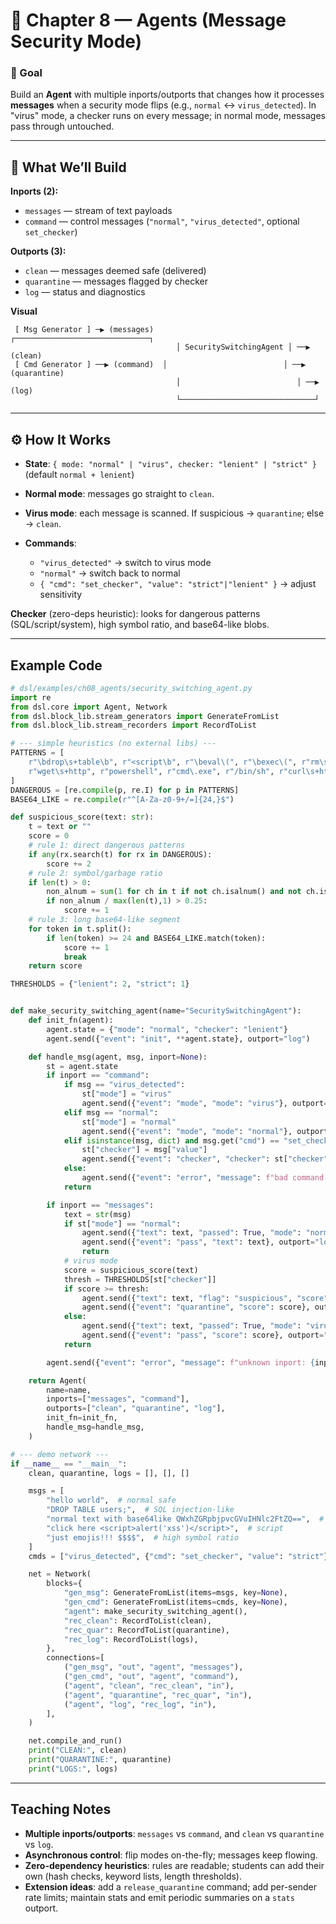 # 🧩 Chapter 8 — Agents (Message Security Mode)

### 🎯 Goal

Build an **Agent** with multiple inports/outports that changes how it processes **messages** when a security mode flips (e.g., `normal` ↔ `virus_detected`). In "virus" mode, a checker runs on every message; in normal mode, messages pass through untouched.

---

## 📍 What We’ll Build

**Inports (2):**

* `messages` — stream of text payloads
* `command` — control messages (`"normal"`, `"virus_detected"`, optional `set_checker`)

**Outports (3):**

* `clean` — messages deemed safe (delivered)
* `quarantine` — messages flagged by checker
* `log` — status and diagnostics

**Visual**

```
 [ Msg Generator ] ─▶ (messages)         ┌──────────────────────────────┐
                                     │ SecuritySwitchingAgent │ ──▶ (clean)
 [ Cmd Generator ] ──▶ (command)  │                          │ ──▶ (quarantine)
                                     │                          │ ──▶ (log)
                                     └──────────────────────────────┘
```

---

## ⚙️ How It Works

* **State**: `{ mode: "normal" | "virus", checker: "lenient" | "strict" }` (default `normal + lenient`)
* **Normal mode**: messages go straight to `clean`.
* **Virus mode**: each message is scanned. If suspicious → `quarantine`; else → `clean`.
* **Commands**:

  * `"virus_detected"` → switch to virus mode
  * `"normal"` → switch back to normal
  * `{ "cmd": "set_checker", "value": "strict"|"lenient" }` → adjust sensitivity

**Checker** (zero-deps heuristic): looks for dangerous patterns (SQL/script/system), high symbol ratio, and base64-like blobs.

---

## Example Code

```python
# dsl/examples/ch08_agents/security_switching_agent.py
import re
from dsl.core import Agent, Network
from dsl.block_lib.stream_generators import GenerateFromList
from dsl.block_lib.stream_recorders import RecordToList

# --- simple heuristics (no external libs) ---
PATTERNS = [
    r"\bdrop\s+table\b", r"<script\b", r"\beval\(", r"\bexec\(", r"rm\s+-rf",
    r"wget\s+http", r"powershell", r"cmd\.exe", r"/bin/sh", r"curl\s+http",
]
DANGEROUS = [re.compile(p, re.I) for p in PATTERNS]
BASE64_LIKE = re.compile(r"^[A-Za-z0-9+/=]{24,}$")

def suspicious_score(text: str):
    t = text or ""
    score = 0
    # rule 1: direct dangerous patterns
    if any(rx.search(t) for rx in DANGEROUS):
        score += 2
    # rule 2: symbol/garbage ratio
    if len(t) > 0:
        non_alnum = sum(1 for ch in t if not ch.isalnum() and not ch.isspace())
        if non_alnum / max(len(t),1) > 0.25:
            score += 1
    # rule 3: long base64-like segment
    for token in t.split():
        if len(token) >= 24 and BASE64_LIKE.match(token):
            score += 1
            break
    return score

THRESHOLDS = {"lenient": 2, "strict": 1}


def make_security_switching_agent(name="SecuritySwitchingAgent"):
    def init_fn(agent):
        agent.state = {"mode": "normal", "checker": "lenient"}
        agent.send({"event": "init", **agent.state}, outport="log")

    def handle_msg(agent, msg, inport=None):
        st = agent.state
        if inport == "command":
            if msg == "virus_detected":
                st["mode"] = "virus"
                agent.send({"event": "mode", "mode": "virus"}, outport="log")
            elif msg == "normal":
                st["mode"] = "normal"
                agent.send({"event": "mode", "mode": "normal"}, outport="log")
            elif isinstance(msg, dict) and msg.get("cmd") == "set_checker" and msg.get("value") in THRESHOLDS:
                st["checker"] = msg["value"]
                agent.send({"event": "checker", "checker": st["checker"]}, outport="log")
            else:
                agent.send({"event": "error", "message": f"bad command: {msg}"}, outport="log")
            return

        if inport == "messages":
            text = str(msg)
            if st["mode"] == "normal":
                agent.send({"text": text, "passed": True, "mode": "normal"}, outport="clean")
                agent.send({"event": "pass", "text": text}, outport="log")
                return
            # virus mode
            score = suspicious_score(text)
            thresh = THRESHOLDS[st["checker"]]
            if score >= thresh:
                agent.send({"text": text, "flag": "suspicious", "score": score}, outport="quarantine")
                agent.send({"event": "quarantine", "score": score}, outport="log")
            else:
                agent.send({"text": text, "passed": True, "mode": "virus"}, outport="clean")
                agent.send({"event": "pass", "score": score}, outport="log")
            return

        agent.send({"event": "error", "message": f"unknown inport: {inport}"}, outport="log")

    return Agent(
        name=name,
        inports=["messages", "command"],
        outports=["clean", "quarantine", "log"],
        init_fn=init_fn,
        handle_msg=handle_msg,
    )

# --- demo network ---
if __name__ == "__main__":
    clean, quarantine, logs = [], [], []

    msgs = [
        "hello world",  # normal safe
        "DROP TABLE users;",  # SQL injection-like
        "normal text with base64like QWxhZGRpbjpvcGVuIHNlc2FtZQ==",  # base64-like
        "click here <script>alert('xss')</script>",  # script
        "just emojis!!! $$$$",  # high symbol ratio
    ]
    cmds = ["virus_detected", {"cmd": "set_checker", "value": "strict"}, "normal"]

    net = Network(
        blocks={
            "gen_msg": GenerateFromList(items=msgs, key=None),
            "gen_cmd": GenerateFromList(items=cmds, key=None),
            "agent": make_security_switching_agent(),
            "rec_clean": RecordToList(clean),
            "rec_quar": RecordToList(quarantine),
            "rec_log": RecordToList(logs),
        },
        connections=[
            ("gen_msg", "out", "agent", "messages"),
            ("gen_cmd", "out", "agent", "command"),
            ("agent", "clean", "rec_clean", "in"),
            ("agent", "quarantine", "rec_quar", "in"),
            ("agent", "log", "rec_log", "in"),
        ],
    )

    net.compile_and_run()
    print("CLEAN:", clean)
    print("QUARANTINE:", quarantine)
    print("LOGS:", logs)
```

---

## Teaching Notes

* **Multiple inports/outports**: `messages` vs `command`, and `clean` vs `quarantine` vs `log`.
* **Asynchronous control**: flip modes on-the-fly; messages keep flowing.
* **Zero-dependency heuristics**: rules are readable; students can add their own (hash checks, keyword lists, length thresholds).
* **Extension ideas**: add a `release_quarantine` command; add per-sender rate limits; maintain stats and emit periodic summaries on a `stats` outport.

